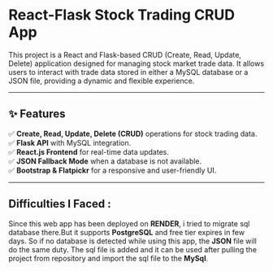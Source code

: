 #  React-Flask Stock Trading CRUD App

This project is a React and Flask-based CRUD (Create, Read, Update, Delete) application designed for managing stock market trade data.
It allows users to interact with trade data stored in either a MySQL database or a JSON file, providing a dynamic and flexible experience.


---

## ✨ **Features**
✅ **Create, Read, Update, Delete (CRUD)** operations for stock trading data.  
✅ **Flask API** with MySQL integration.  
✅ **React.js Frontend** for real-time data updates.  
✅ **JSON Fallback Mode** when a database is not available.  
✅ **Bootstrap & Flatpickr** for a responsive and user-friendly UI.  

---

**Difficulties I Faced :**
---

Since this web app has been deployed on **RENDER**, i tried to migrate sql database there.But it supports **PostgreSQL** and free tier expires in few days.
So if no database is detected while using this app, the **JSON** file will do the same duty.
The sql file is added and it can be used after pulling the project from repository and import the sql file to the **MySql**.
